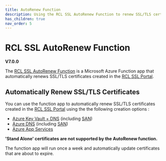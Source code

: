 ```yaml
---
title: AutoRenew Function
description: Using the RCL SSL AutoRenew Function to renew SSL/TLS certificates created in the RCL SSL portal
has_children: true
nav_order: 5
---
```


# RCL SSL AutoRenew Function
**V7.0.0**

The [RCL SSL AutoRenew Function](../autorenew/autorenew.md) is a Microsoft Azure Function app that automatically renews SSL/TLS certificates created in the [RCL SSL Portal](../portal/portal.md).

## Automatically Renew SSL/TLS Certificates

You can use the function app to automatically renew SSL/TLS certificates created in the [RCL SSL Portal](../autorenew/autorenew.md) using the the following creation options :

- [Azure Key Vault + DNS](../portal/azure-keyvault.md) (including [SAN](../portal/azure-keyvault-san.md))
- [Azure DNS](../portal/azure-dns.md) (including [SAN](../portal/azure-dns-san.md))
- [Azure App Services](../portal/azure-appservice.md) 

**'Stand Alone' certificates are not supported by the AutoRenew function.**

The function app will run once a week and automatically update certificates that are about to expire.
